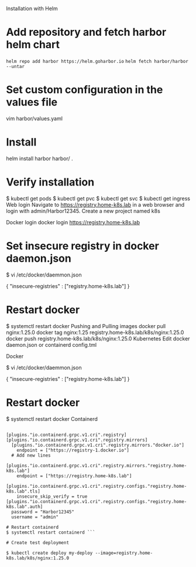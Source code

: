 
Installation with Helm
# Add repository and fetch harbor helm chart
`helm repo add harbor https://helm.goharbor.io`
`helm fetch harbor/harbor --untar`

# Set custom configuration in the values file
vim harbor/values.yaml

# Install
helm install harbor harbor/ .

# Verify installation
$ kubectl get pods
$ kubectl get pvc
$ kubectl get svc
$ kubectl get ingress
Web login
Navigate to https://registry.home-k8s.lab in a web browser and login with admin/Harbor12345. Create a new project named k8s

Docker login
docker login https://registry.home-k8s.lab

# Set insecure registry in docker daemon.json
$ vi /etc/docker/daemmon.json

{
	  "insecure-registries" : ["registry.home-k8s.lab"]
}

# Restart docker
$ systemctl restart docker
Pushing and Pulling images
docker pull nginx:1.25.0
docker tag nginx:1.25 registry.home-k8s.lab/k8s/nginx:1.25.0
docker push registry.home-k8s.lab/k8s/nginx:1.25.0
Kubernetes
Edit docker daemon.json or containerd config.tml

Docker

$ vi /etc/docker/daemmon.json

{
	  "insecure-registries" : ["registry.home-k8s.lab"]
}

# Restart docker
$ systemctl restart docker
Containerd


``` $ vi /etc/containerd/config.toml

[plugins."io.containerd.grpc.v1.cri".registry]
[plugins."io.containerd.grpc.v1.cri".registry.mirrors]
  [plugins."io.containerd.grpc.v1.cri".registry.mirrors."docker.io"]
    endpoint = ["https://registry-1.docker.io"]
  # Add new lines
  [plugins."io.containerd.grpc.v1.cri".registry.mirrors."registry.home-k8s.lab"]
    endpoint = ["https://registry.home-k8s.lab"]
  [plugins."io.containerd.grpc.v1.cri".registry.configs."registry.home-k8s.lab".tls]
    insecure_skip_verify = true
[plugins."io.containerd.grpc.v1.cri".registry.configs."registry.home-k8s.lab".auth]
  password = "Harbor12345"
  username = "admin"

# Restart containerd
$ systemctl restart containerd ```

# Create test deployment

$ kubectl create deploy my-deploy --image=registry.home-k8s.lab/k8s/nginx:1.25.0 
